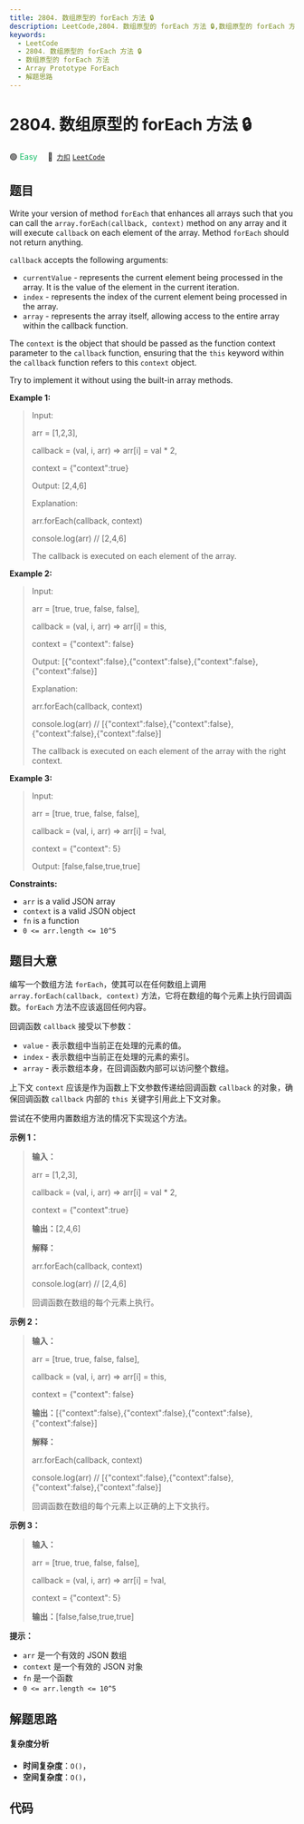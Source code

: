 ```yaml
---
title: 2804. 数组原型的 forEach 方法 🔒
description: LeetCode,2804. 数组原型的 forEach 方法 🔒,数组原型的 forEach 方法,Array Prototype ForEach,解题思路
keywords:
  - LeetCode
  - 2804. 数组原型的 forEach 方法 🔒
  - 数组原型的 forEach 方法
  - Array Prototype ForEach
  - 解题思路
---
```


# 2804. 数组原型的 forEach 方法 🔒

🟢 <font color=#15bd66>Easy</font>&emsp; 🔗&ensp;[`力扣`](https://leetcode.cn/problems/array-prototype-foreach) [`LeetCode`](https://leetcode.com/problems/array-prototype-foreach)

## 题目

Write your version of method `forEach` that enhances all arrays such that you
can call the `array.forEach(callback, context)` method on any array and it
will execute `callback` on each element of the array. Method `forEach` should
not return anything.

`callback` accepts the following arguments:

  * `currentValue` - represents the current element being processed in the array. It is the value of the element in the current iteration.
  * `index` - represents the index of the current element being processed in the array.
  * `array` - represents the array itself, allowing access to the entire array within the callback function.

The `context` is the object that should be passed as the function context
parameter to the `callback` function, ensuring that the `this` keyword within
the `callback` function refers to this `context` object.

Try to implement it without using the built-in array methods.



**Example 1:**

> Input: 
> 
> arr = [1,2,3], 
> 
> callback = (val, i, arr) => arr[i] = val * 2, 
> 
> context = {"context":true}
> 
> Output: [2,4,6]
> 
> Explanation: 
> 
> arr.forEach(callback, context)  
> 
> console.log(arr) // [2,4,6]
> 
> 
> 
> The callback is executed on each element of the array.

**Example 2:**

> Input: 
> 
> arr = [true, true, false, false], 
> 
> callback = (val, i, arr) => arr[i] = this, 
> 
> context = {"context": false}
> 
> Output: [{"context":false},{"context":false},{"context":false},{"context":false}]
> 
> Explanation: 
> 
> arr.forEach(callback, context) 
> 
> console.log(arr) // [{"context":false},{"context":false},{"context":false},{"context":false}]
> 
> 
> 
> The callback is executed on each element of the array with the right context.

**Example 3:**

> Input: 
> 
> arr = [true, true, false, false], 
> 
> callback = (val, i, arr) => arr[i] = !val, 
> 
> context = {"context": 5}
> 
> Output: [false,false,true,true]

**Constraints:**

  * `arr` is a valid JSON array
  * `context` is a valid JSON object
  * `fn` is a function
  * `0 <= arr.length <= 10^5`


## 题目大意

编写一个数组方法 `forEach`，使其可以在任何数组上调用 `array.forEach(callback, context)`
方法，它将在数组的每个元素上执行回调函数。`forEach` 方法不应该返回任何内容。

回调函数 `callback` 接受以下参数：

  * `value` \- 表示数组中当前正在处理的元素的值。
  * `index` \- 表示数组中当前正在处理的元素的索引。
  * `array` \- 表示数组本身，在回调函数内部可以访问整个数组。

上下文 `context` 应该是作为函数上下文参数传递给回调函数 `callback` 的对象，确保回调函数 `callback` 内部的 `this`
关键字引用此上下文对象。

尝试在不使用内置数组方法的情况下实现这个方法。



**示例 1：**

> 
> 
> 
> 
> 
> **输入：**
> 
> arr = [1,2,3], 
> 
> callback = (val, i, arr) => arr[i] = val * 2, 
> 
> context = {"context":true}
> 
> **输出：**[2,4,6]
> 
> **解释：**
> 
> arr.forEach(callback, context)  
> 
> console.log(arr) // [2,4,6]
> 
> 
> 
> 回调函数在数组的每个元素上执行。
> 
> 

**示例 2：**

> 
> 
> 
> 
> 
> **输入：**
> 
> arr = [true, true, false, false], 
> 
> callback = (val, i, arr) => arr[i] = this, 
> 
> context = {"context": false}
> 
> **输出：**[{"context":false},{"context":false},{"context":false},{"context":false}]
> 
> **解释：**
> 
> arr.forEach(callback, context) 
> 
> console.log(arr) // [{"context":false},{"context":false},{"context":false},{"context":false}]
> 
> 
> 
> 回调函数在数组的每个元素上以正确的上下文执行。
> 
> 

**示例 3：**

> 
> 
> 
> 
> 
> **输入：**
> 
> arr = [true, true, false, false], 
> 
> callback = (val, i, arr) => arr[i] = !val, 
> 
> context = {"context": 5}
> 
> **输出：**[false,false,true,true]
> 
> 



**提示：**

  * `arr` 是一个有效的 JSON 数组
  * `context` 是一个有效的 JSON 对象
  * `fn` 是一个函数
  * `0 <= arr.length <= 10^5`


## 解题思路

#### 复杂度分析

- **时间复杂度**：`O()`，
- **空间复杂度**：`O()`，

## 代码

```javascript

```